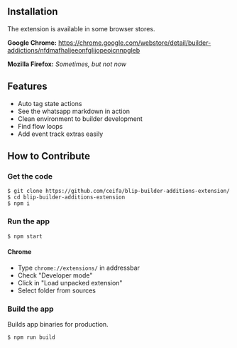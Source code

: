 ## Installation

The extension is available in some browser stores.

**Google Chrome:** https://chrome.google.com/webstore/detail/builder-addictions/nfdmafhaljeeonfglijopeoicnnpgleb

**Mozilla Firefox:** *Sometimes, but not now*

## Features

- Auto tag state actions
- See the whatsapp markdown in action
- Clean environment to builder development
- Find flow loops
- Add event track extras easily

## How to Contribute

### Get the code

```
$ git clone https://github.com/ceifa/blip-builder-additions-extension/
$ cd blip-builder-additions-extension
$ npm i
```

### Run the app

```
$ npm start
```

#### Chrome

- Type `chrome://extensions/` in addressbar
- Check "Developer mode"
- Click in "Load unpacked extension"
- Select folder from sources

### Build the app

Builds app binaries for production.

```
$ npm run build
```